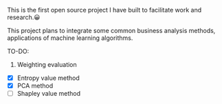 This is the first open source project I have built to facilitate work and research.😀

This project plans to integrate some common business analysis methods, applications of machine learning algorithms.

TO-DO:
1. Weighting evaluation
- [x] Entropy value method
- [x] PCA method
- [ ] Shapley value method
